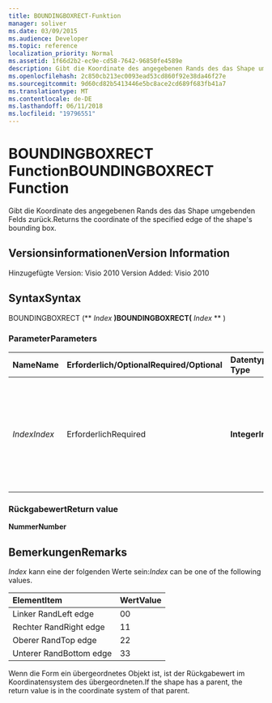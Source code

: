```yaml
---
title: BOUNDINGBOXRECT-Funktion
manager: soliver
ms.date: 03/09/2015
ms.audience: Developer
ms.topic: reference
localization_priority: Normal
ms.assetid: 1f66d2b2-ec9e-cd58-7642-96850fe4589e
description: Gibt die Koordinate des angegebenen Rands des das Shape umgebenden Felds zurück.
ms.openlocfilehash: 2c850cb213ec0093ead53cd860f92e38da46f27e
ms.sourcegitcommit: 9d60cd82b5413446e5bc8ace2cd689f683fb41a7
ms.translationtype: MT
ms.contentlocale: de-DE
ms.lasthandoff: 06/11/2018
ms.locfileid: "19796551"
---
```

# <a name="boundingboxrect-function"></a><span data-ttu-id="ebef2-103">BOUNDINGBOXRECT Function</span><span class="sxs-lookup"><span data-stu-id="ebef2-103">BOUNDINGBOXRECT Function</span></span>

<span data-ttu-id="ebef2-104">Gibt die Koordinate des angegebenen Rands des das Shape umgebenden Felds zurück.</span><span class="sxs-lookup"><span data-stu-id="ebef2-104">Returns the coordinate of the specified edge of the shape's bounding box.</span></span>
  
## <a name="version-information"></a><span data-ttu-id="ebef2-105">Versionsinformationen</span><span class="sxs-lookup"><span data-stu-id="ebef2-105">Version Information</span></span>

<span data-ttu-id="ebef2-106">Hinzugefügte Version: Visio 2010
</span><span class="sxs-lookup"><span data-stu-id="ebef2-106">Version Added: Visio 2010</span></span> 
  
## <a name="syntax"></a><span data-ttu-id="ebef2-107">Syntax</span><span class="sxs-lookup"><span data-stu-id="ebef2-107">Syntax</span></span>

<span data-ttu-id="ebef2-108">BOUNDINGBOXRECT (** *Index* **)</span><span class="sxs-lookup"><span data-stu-id="ebef2-108">BOUNDINGBOXRECT(** *Index* ** )</span></span> 
  
### <a name="parameters"></a><span data-ttu-id="ebef2-109">Parameter</span><span class="sxs-lookup"><span data-stu-id="ebef2-109">Parameters</span></span>

|<span data-ttu-id="ebef2-110">**Name**</span><span class="sxs-lookup"><span data-stu-id="ebef2-110">**Name**</span></span>|<span data-ttu-id="ebef2-111">**Erforderlich/Optional**</span><span class="sxs-lookup"><span data-stu-id="ebef2-111">**Required/Optional**</span></span>|<span data-ttu-id="ebef2-112">**Datentyp**</span><span class="sxs-lookup"><span data-stu-id="ebef2-112">**Data Type**</span></span>|<span data-ttu-id="ebef2-113">**Beschreibung**</span><span class="sxs-lookup"><span data-stu-id="ebef2-113">**Description**</span></span>|
|:-----|:-----|:-----|:-----|
| <span data-ttu-id="ebef2-114">_Index_</span><span class="sxs-lookup"><span data-stu-id="ebef2-114">_Index_</span></span> <br/> |<span data-ttu-id="ebef2-115">Erforderlich</span><span class="sxs-lookup"><span data-stu-id="ebef2-115">Required</span></span>  <br/> |<span data-ttu-id="ebef2-116">**Integer**</span><span class="sxs-lookup"><span data-stu-id="ebef2-116">**Integer**</span></span> <br/> |<span data-ttu-id="ebef2-p101">Der Rand des das Shape umgebenden Felds, für den die Koordinate abgerufen werden soll. Mögliche Werte finden Sie in den Anmerkungen.</span><span class="sxs-lookup"><span data-stu-id="ebef2-p101">The edge of the shape's bounding box for which to get the coordinate. See Remarks for possible values.</span></span>  <br/> |
   
### <a name="return-value"></a><span data-ttu-id="ebef2-119">Rückgabewert</span><span class="sxs-lookup"><span data-stu-id="ebef2-119">Return value</span></span>

 <span data-ttu-id="ebef2-120">**Nummer**</span><span class="sxs-lookup"><span data-stu-id="ebef2-120">**Number**</span></span>
  
## <a name="remarks"></a><span data-ttu-id="ebef2-121">Bemerkungen</span><span class="sxs-lookup"><span data-stu-id="ebef2-121">Remarks</span></span>

 <span data-ttu-id="ebef2-122">*Index* kann eine der folgenden Werte sein:</span><span class="sxs-lookup"><span data-stu-id="ebef2-122">*Index*  can be one of the following values.</span></span> 
  
|<span data-ttu-id="ebef2-123">**Element**</span><span class="sxs-lookup"><span data-stu-id="ebef2-123">**Item**</span></span>|<span data-ttu-id="ebef2-124">**Wert**</span><span class="sxs-lookup"><span data-stu-id="ebef2-124">**Value**</span></span>|
|:-----|:-----|
|<span data-ttu-id="ebef2-125">Linker Rand</span><span class="sxs-lookup"><span data-stu-id="ebef2-125">Left edge</span></span>  <br/> |<span data-ttu-id="ebef2-126">0</span><span class="sxs-lookup"><span data-stu-id="ebef2-126">0</span></span>  <br/> |
|<span data-ttu-id="ebef2-127">Rechter Rand</span><span class="sxs-lookup"><span data-stu-id="ebef2-127">Right edge</span></span>  <br/> |<span data-ttu-id="ebef2-128">1</span><span class="sxs-lookup"><span data-stu-id="ebef2-128">1</span></span>  <br/> |
|<span data-ttu-id="ebef2-129">Oberer Rand</span><span class="sxs-lookup"><span data-stu-id="ebef2-129">Top edge</span></span>  <br/> |<span data-ttu-id="ebef2-130">2</span><span class="sxs-lookup"><span data-stu-id="ebef2-130">2</span></span>  <br/> |
|<span data-ttu-id="ebef2-131">Unterer Rand</span><span class="sxs-lookup"><span data-stu-id="ebef2-131">Bottom edge</span></span>  <br/> |<span data-ttu-id="ebef2-132">3</span><span class="sxs-lookup"><span data-stu-id="ebef2-132">3</span></span>  <br/> |
   
<span data-ttu-id="ebef2-133">Wenn die Form ein übergeordnetes Objekt ist, ist der Rückgabewert im Koordinatensystem des übergeordneten.</span><span class="sxs-lookup"><span data-stu-id="ebef2-133">If the shape has a parent, the return value is in the coordinate system of that parent.</span></span>
  

